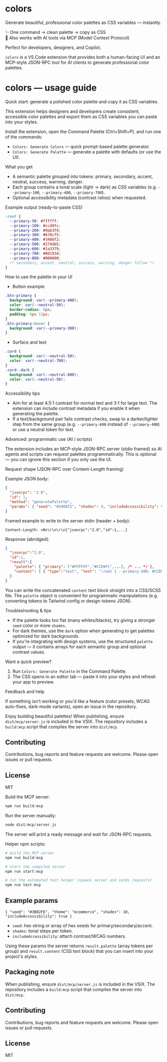 # colors

Generate beautiful, professional color palettes as CSS variables — instantly.

✨ One command → clean palette → copy as CSS  
🤖 Also works with AI tools via MCP (Model Context Protocol)

Perfect for developers, designers, and Copilot.

`colors` is a VS Code extension that provides both a human-facing UI and an MCP-style JSON-RPC tool for AI clients to generate professional color palettes.

# colors — usage guide

Quick start: generate a polished color palette and copy it as CSS variables.

This extension helps designers and developers create consistent, accessible color palettes and export them as CSS variables you can paste into your styles.

Install the extension, open the Command Palette (Ctrl+Shift+P), and run one of the commands:

- `Colors: Generate Colors` — quick prompt-based palette generator.
- `Colors: Generate Palette` — generate a palette with defaults (or use the UI).

What you get

- A semantic palette grouped into tokens: primary, secondary, accent, neutral, success, warning, danger.
- Each group contains a tonal scale (light → dark) as CSS variables (e.g. `--primary-100`, `--primary-400`, `--primary-700`).
- Optional accessibility metadata (contrast ratios) when requested.

Example output (ready-to-paste CSS)

```css
:root {
  --primary-50: #ffffff;
  --primary-100: #ccd9fc;
  --primary-200: #9ab3f9;
  --primary-300: #678cf5;
  --primary-400: #3466f2;
  --primary-500: #274db5;
  --primary-600: #1a3379;
  --primary-700: #0d193d;
  --primary-800: #000000;
  /* secondary, accent, neutral, success, warning, danger follow */
}
```

How to use the palette in your UI

- Button example

```css
.btn-primary {
  background: var(--primary-400);
  color: var(--neutral-50);
  border-radius: 6px;
  padding: 8px 12px;
}
.btn-primary:hover {
  background: var(--primary-300);
}
```

- Surface and text

```css
.card {
  background: var(--neutral-50);
  color: var(--neutral-700);
}
.card--dark {
  background: var(--neutral-800);
  color: var(--neutral-50);
}
```

Accessibility tips

- Aim for at least 4.5:1 contrast for normal text and 3:1 for large text. The extension can include contrast metadata if you enable it when generating the palette.
- If a text/background pair fails contrast checks, swap to a darker/lighter step from the same group (e.g. `--primary-600` instead of `--primary-400`) or use a neutral token for text.

Advanced: programmatic use (AI / scripts)

The extension includes an MCP-style JSON-RPC server (stdio framed) so AI agents and scripts can request palettes programmatically. This is optional — you can ignore this section if you only use the UI.

Request shape (JSON-RPC over Content-Length framing)

Example JSON body:

```json
{
  "jsonrpc": "2.0",
  "id": 1,
  "method": "generatePalette",
  "params": { "seed": "#3466f2", "shades": 9, "includeAccessibility": true }
}
```

Framed example to write to the server stdin (header + body):

```
Content-Length: <N>\r\n\r\n{"jsonrpc":"2.0","id":1,...}
```

Response (abridged):

```json
{
  "jsonrpc":"2.0",
  "id":1,
  "result":{
    "palette": { "primary": ["#FFFFFF","#CCD9FC",...], /* ... */ },
    "content": [ { "type":"text", "text": ":root { --primary-100: #CCD9FC; ... }" } ]
  }
}
```

You can write the concatenated `content` text block straight into a CSS/SCSS file. The `palette` object is convenient for programmatic manipulations (e.g. converting tokens to Tailwind config or design-tokens JSON).

Troubleshooting & tips

- If the palette looks too flat (many whites/blacks), try giving a stronger `seed` color or more `shades`.
- For dark themes, use the `dark` option when generating to get palettes optimized for dark backgrounds.
- If you're integrating with design systems, use the structured `palette` output — it contains arrays for each semantic group and optional contrast values.

Want a quick preview?

1. Run `Colors: Generate Palette` in the Command Palette.
2. The CSS opens in an editor tab — paste it into your styles and refresh your app to preview.

Feedback and help

If something isn't working or you'd like a feature (color presets, WCAG auto-fixes, dark-mode variants), open an issue in the repository.

Enjoy building beautiful palettes!
When publishing, ensure `dist/mcp/server.js` is included in the VSIX. The repository includes a `build:mcp` script that compiles the server into `dist/mcp`.

## Contributing

Contributions, bug reports and feature requests are welcome. Please open issues or pull requests.

## License

MIT

Build the MCP server:

```powershell
npm run build:mcp
```

Run the server manually:

```powershell
node dist/mcp/server.js
```

The server will print a ready message and wait for JSON-RPC requests.

Helper npm scripts:

```powershell
# build the MCP server
npm run build:mcp

# start the compiled server
npm run start:mcp

# run the automated test helper (spawns server and sends requests)
npm run test:mcp
```

## Example params

```
{ "seed": "#3B82F6", "theme": "ecommerce", "shades": 10, "includeAccessibility": true }
```

- `seed`: hex string or array of hex seeds for primary/secondary/accent.
- `shades`: tonal steps per token.
- `includeAccessibility`: attach contrast/WCAG numbers.

Using these params the server returns `result.palette` (array tokens per group) and `result.content` (CSS text block) that you can insert into your project's styles.

## Packaging note

When publishing, ensure `dist/mcp/server.js` is included in the VSIX. The repository includes a `build:mcp` script that compiles the server into `dist/mcp`.

## Contributing

Contributions, bug reports and feature requests are welcome. Please open issues or pull requests.

## License

MIT
